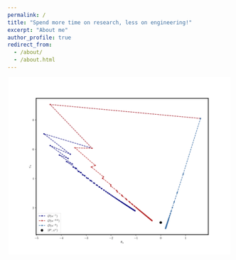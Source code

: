 ```yaml
---
permalink: /
title: "Spend more time on research, less on engineering!"
excerpt: "About me"
author_profile: true
redirect_from:
  - /about/
  - /about.html
---
```


<center>
    <img alt="RPol-1.png" src="/images/RPol-1.png" width="500" />
</center>

